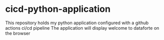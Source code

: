 # cicd-python-application
This repository holds my python application configured with a github actions ci/cd pipeline
The application will display welcome to dataforte on the browser
